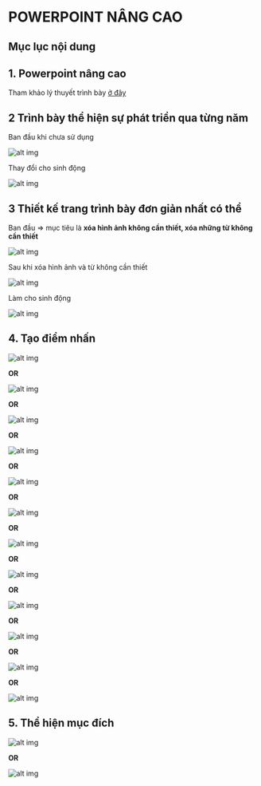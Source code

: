 # POWERPOINT NÂNG CAO

## Mục lục nội dung

## 1. Powerpoint nâng cao

Tham khảo lý thuyết trình bày [ở đây][ppt]

## 2 Trình bày thể hiện sự phát triển qua từng năm

Ban đầu khi chưa sử dụng

![alt img](/assets/develop1.jpg)

Thay đổi cho sinh động

![alt img](/assets/develop2.jpg)

## 3 Thiết kế trang trình bày đơn giản nhất có thể

Ban đầu => mục tiêu là **xóa hình ảnh không cần thiết, xóa những từ không cần thiết**

![alt img](/assets/minimal1.jpg)

Sau khi xóa hình ảnh và từ không cần thiết

![alt img](/assets/minimal2.jpg)

Làm cho sinh động

![alt img](/assets/minimal3.jpg)

## 4. Tạo điểm nhấn

![alt img](/assets/point1.jpg)

**OR**

![alt img](/assets/point2.jpg)

**OR**

![alt img](/assets/point3.jpg)

**OR**

![alt img](/assets/point4.jpg)

**OR**

![alt img](/assets/point5.jpg)

**OR**

![alt img](/assets/point6.jpg)

**OR**

![alt img](/assets/point7.jpg)

**OR**

![alt img](/assets/point8.jpg)

**OR**

![alt img](/assets/point9.jpg)

**OR**

![alt img](/assets/point10.jpg)

**OR**

![alt img](/assets/point11.jpg)

**OR**

![alt img](/assets/point10.jpg)

## 5. Thể hiện mục đích

![alt img](/assets/purpose1.jpg)

**OR**

![alt img](/assets/purpose2.jpg)

[ppt]:https://www.presentation-process.com/presentation-design.html?fbclid=IwAR2sTQDpuSg7Dl7DkNkQ-Mb8DzT7r_RIIuXpz4zHRrLKPMQ00H1i0lPZ1zs